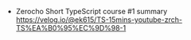 - Zerocho Short TypeScript course #1 summary https://velog.io/@ek615/TS-15mins-youtube-zrch-TS%EA%B0%95%EC%9D%98-1
